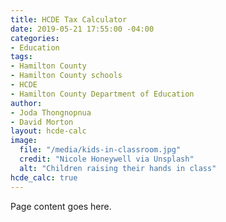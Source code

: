```yaml
---
title: HCDE Tax Calculator
date: 2019-05-21 17:55:00 -04:00
categories:
- Education
tags:
- Hamilton County
- Hamilton County schools
- HCDE
- Hamilton County Department of Education
author:
- Joda Thongnopnua
- David Morton
layout: hcde-calc
image:
  file: "/media/kids-in-classroom.jpg"
  credit: "Nicole Honeywell via Unsplash"
  alt: "Children raising their hands in class"
hcde_calc: true
---
```


Page content goes here.
